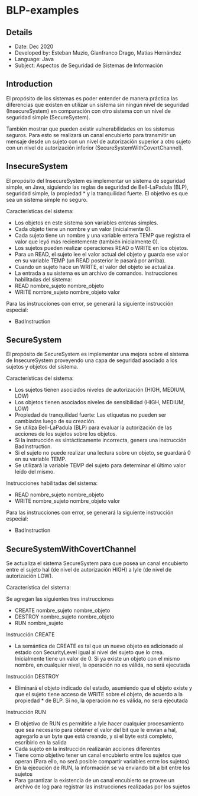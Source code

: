 # BLP-examples

## Details

- Date: Dec 2020
- Developed by: Esteban Muzio, Gianfranco Drago, Matias Hernández
- Language: Java
- Subject: Aspectos de Seguridad de Sistemas de Información

## Introduction

El propósito de los sistemas es poder entender de manera práctica las diferencias que
existen en utilizar un sistema sin ningún nivel de seguridad (InsecureSystem) en
comparación con otro sistema con un nivel de seguridad simple (SecureSystem).

También mostrar que pueden existir vulnerabilidades en los sistemas seguros. Para esto se
realizará un canal encubierto para transmitir un mensaje desde un sujeto con un nivel de
autorización superior a otro sujeto con un nivel de autorización inferior
(SecureSystemWithCovertChannel).

## InsecureSystem

El propósito del InsecureSystem es implementar un sistema de seguridad simple, en Java, siguiendo las reglas de seguridad de Bell-LaPadula (BLP), seguridad simple, la propiedad * y la tranquilidad fuerte. El objetivo es que sea un sistema simple no seguro.

Características del sistema:
- Los objetos en este sistema son variables enteras simples.
- Cada objeto tiene un nombre y un valor (inicialmente 0).
- Cada sujeto tiene un nombre y una variable entera TEMP que registra el valor que
leyó más recientemente (también inicialmente 0).
- Los sujetos pueden realizar operaciones READ o WRITE en los objetos.
- Para un READ, el sujeto lee el valor actual del objeto y guarda ese valor en su
variable TEMP (un READ posterior le pasará por arriba).
- Cuando un sujeto hace un WRITE, el valor del objeto se actualiza.
- La entrada a su sistema es un archivo de comandos.
Instrucciones habilitadas del sistema:
- READ nombre_sujeto nombre_objeto
- WRITE nombre_sujeto nombre_objeto valor

Para las instrucciones con error, se generará la siguiente instrucción especial:
- BadInstruction

## SecureSystem

El propósito de SecureSystem es implementar una mejora sobre el sistema de InsecureSystem proveyendo una capa de seguridad asociado a los sujetos y objetos del sistema.

Características del sistema:
- Los sujetos tienen asociados niveles de autorización (HIGH, MEDIUM, LOW)
- Los objetos tienen asociados niveles de sensibilidad (HIGH, MEDIUM, LOW)
- Propiedad de tranquilidad fuerte: Las etiquetas no pueden ser cambiadas luego de su creación.
- Se utiliza Bell-LaPadula (BLP) para evaluar la autorización de las acciones de los sujetos sobre los objetos.
- Si la instrucción es sintácticamente incorrecta, genera una instrucción BadInstruction.
- Si el sujeto no puede realizar una lectura sobre un objeto, se guardará 0 en su variable TEMP.
- Se utilizará la variable TEMP del sujeto para determinar el último valor leído del mismo.

Instrucciones habilitadas del sistema:
- READ nombre_sujeto nombre_objeto
- WRITE nombre_sujeto nombre_objeto valor

Para las instrucciones con error, se generará la siguiente instrucción especial:
- BadInstruction

## SecureSystemWithCovertChannel

Se actualiza el sistema SecureSystem para que posea un canal encubierto entre el sujeto hal (de nivel de autorización HIGH) a lyle (de nivel de autorización LOW).

Característica del sistema:

Se agregan las siguientes tres instrucciones
- CREATE nombre_sujeto nombre_objeto
- DESTROY nombre_sujeto nombre_objeto
- RUN nombre_sujeto

Instrucción CREATE
- La semántica de CREATE es tal que un nuevo objeto es adicionado al estado con SecurityLevel igual al nivel del sujeto que lo crea. Inicialmente tiene un valor de 0. Si ya existe un objeto con el mismo nombre, en cualquier nivel, la operación no es válida, no será ejecutada

Instrucción DESTROY
- Eliminará el objeto indicado del estado, asumiendo que el objeto existe y que
el sujeto tiene acceso de WRITE sobre el objeto, de acuerdo a la propiedad *
de BLP. Si no, la operación no es válida, no será ejecutada

Instrucción RUN
- El objetivo de RUN es permitirle a lyle hacer cualquier procesamiento que sea necesario para obtener el valor del bit que le envían a hal, agregarlo a un byte que está creando, y si el byte está completo, escribirlo en la salida
- Cada sujeto en la instrucción realizarán acciones diferentes
- Tiene como objetivo tener un canal encubierto entre los sujetos que operan (Para ello, no será posible compartir variables entre los sujetos)
- En la ejecución de RUN, la información se va enviando bit a bit entre los sujetos
- Para garantizar la existencia de un canal encubierto se provee un archivo de log para registrar las instrucciones realizadas por los sujetos

